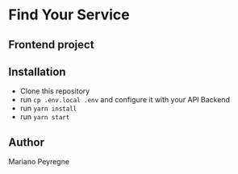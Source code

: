 # Find Your Service

## Frontend project


## Installation
- Clone this repository
- run `cp .env.local .env` and configure it with your API Backend
- run `yarn install`
- run `yarn start`


## Author

Mariano Peyregne
